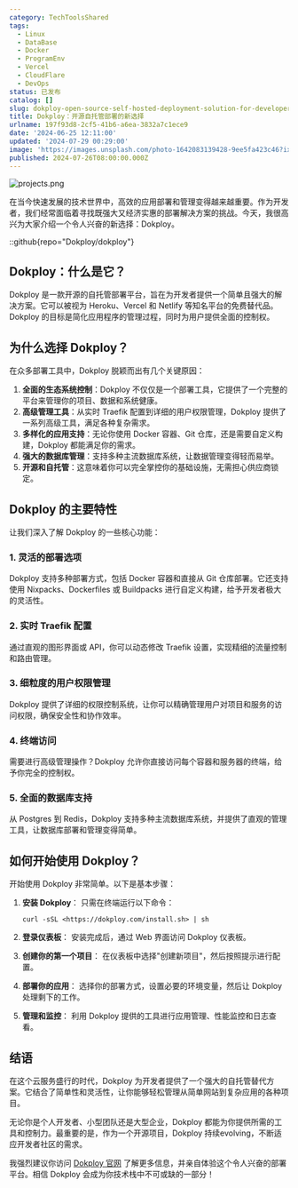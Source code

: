 ```yaml
---
category: TechToolsShared
tags:
  - Linux
  - DataBase
  - Docker
  - ProgramEnv
  - Vercel
  - CloudFlare
  - DevOps
status: 已发布
catalog: []
slug: dokploy-open-source-self-hosted-deployment-solution-for-developers
title: Dokploy：开源自托管部署的新选择
urlname: 197f93d8-2cf5-41b6-a6ea-3832a7c1ece9
date: '2024-06-25 12:11:00'
updated: '2024-07-29 00:29:00'
image: 'https://images.unsplash.com/photo-1642083139428-9ee5fa423c46?ixlib=rb-4.0.3&q=85&fm=jpg&crop=entropy&cs=srgb'
published: 2024-07-26T08:00:00.000Z
---
```


![projects.png](https://prod-files-secure.s3.us-west-2.amazonaws.com/5d24fe63-e567-4804-86f9-9fdc62e13082/adfdc1fe-2109-46ac-9ad4-f50e8631f20c/projects.png?X-Amz-Algorithm=AWS4-HMAC-SHA256&X-Amz-Content-Sha256=UNSIGNED-PAYLOAD&X-Amz-Credential=ASIAZI2LB46644I444WQ%2F20250213%2Fus-west-2%2Fs3%2Faws4_request&X-Amz-Date=20250213T213214Z&X-Amz-Expires=3600&X-Amz-Security-Token=IQoJb3JpZ2luX2VjEPX%2F%2F%2F%2F%2F%2F%2F%2F%2F%2FwEaCXVzLXdlc3QtMiJIMEYCIQCmG2e7zEhqw1fvy8JD3A9a5b0HFblkDlRFDsg4SLjpxAIhAJG1xHCAA5IUUFVbZAA1AzoA84XnAZbGrW58mpO8GW9uKv8DCB4QABoMNjM3NDIzMTgzODA1Igzjw6z81A0YqNIPJiAq3APyNw0z3BG5JYM5BMAIVqXxhNvSVTrUcGaIBd6ZTeDCL7B6eXUpViZzO8o4eUG1fO9iOt0LTLuurf8ANlU67XB%2B81%2BFAW4eYAjkDpbAeP%2FqbGflT02bAbPQjYjrdDRgPSUXM4ACf7Mq%2F7DRTwdyc4VTSRqI9%2BujKq%2BKpJ6XXyW8ByksYnZfvcn27d3XZod1ifvUv0YdpJUeFdIXNX%2FpE36fjfWpikGUXsJxU522gM1Ncrx7UinJJeaO2G9GhPAJFE3fzlA47BP0AZmQoZAPMCOWaVBvo0pT3NSWttNOwT9L8AZtpWbNtvsy2qRfPV%2FtBylfE7cnGTIEUIQFi%2BcCxqD%2BrmHLL0%2FDRjElltdGADSl80erqS8wdCb%2Bk8tzzbmwCNvMcHv%2FAZr%2BHpGS6dt0F7xZsFtZBr%2BjgMvYx8GfjJuX%2BAND%2Fs3eXI0zir3aqA8AsYoBqA%2FYex8xXMg9ylsoGApeBt2iEiTcfhwe66EB6Hx5FEjHeZjObD4cl1fQVjPNxYqdC7TBRkY2snFcqQipiLTzKnhfaAKKoLFqGUc2vZREZPCfZLCZabbvQAaELET%2FcvFgPLFP4Te5krOVAuHOdcs91ig5Z4Ux5Bx5pN9BkT3SyovhC%2Bf1BrdjrjToQTC7q7m9BjqkAQiFMAvIxfg2i6xmV%2BleuFT4yDPazm5bFns1gdZEl%2BfDdbZtY2KAsm6d7Ycb6a95zSft23mT2gIuyokHpIXn15PcVHaxQeMIW1Dxx0g1Urgw7SnvQWdWn21koNrJPYxGEXJrhxQKAEwuSVhYf6%2B%2FVzxNIqn1pvAEsUz2GwKiPs4RMs%2FqA%2BIcQzDxAojwTLG9rqjPKU1uM4y0MRAowT5khx5eIg1A&X-Amz-Signature=ea8b509eb77eb984024d72a0eb25d9cef0f9a1f6abf257871a37be9c844a46de&X-Amz-SignedHeaders=host&x-id=GetObject)


在当今快速发展的技术世界中，高效的应用部署和管理变得越来越重要。作为开发者，我们经常面临着寻找既强大又经济实惠的部署解决方案的挑战。今天，我很高兴为大家介绍一个令人兴奋的新选择：Dokploy。


::github{repo="Dokploy/dokploy"}


## Dokploy：什么是它？


Dokploy 是一款开源的自托管部署平台，旨在为开发者提供一个简单且强大的解决方案。它可以被视为 Heroku、Vercel 和 Netlify 等知名平台的免费替代品。Dokploy 的目标是简化应用程序的管理过程，同时为用户提供全面的控制权。


## 为什么选择 Dokploy？


在众多部署工具中，Dokploy 脱颖而出有几个关键原因：

1. **全面的生态系统控制**：Dokploy 不仅仅是一个部署工具，它提供了一个完整的平台来管理你的项目、数据和系统健康。
2. **高级管理工具**：从实时 Traefik 配置到详细的用户权限管理，Dokploy 提供了一系列高级工具，满足各种复杂需求。
3. **多样化的应用支持**：无论你使用 Docker 容器、Git 仓库，还是需要自定义构建，Dokploy 都能满足你的需求。
4. **强大的数据库管理**：支持多种主流数据库系统，让数据管理变得轻而易举。
5. **开源和自托管**：这意味着你可以完全掌控你的基础设施，无需担心供应商锁定。

## Dokploy 的主要特性


让我们深入了解 Dokploy 的一些核心功能：


### 1. 灵活的部署选项


Dokploy 支持多种部署方式，包括 Docker 容器和直接从 Git 仓库部署。它还支持使用 Nixpacks、Dockerfiles 或 Buildpacks 进行自定义构建，给予开发者极大的灵活性。


### 2. 实时 Traefik 配置


通过直观的图形界面或 API，你可以动态修改 Traefik 设置，实现精细的流量控制和路由管理。


### 3. 细粒度的用户权限管理


Dokploy 提供了详细的权限控制系统，让你可以精确管理用户对项目和服务的访问权限，确保安全性和协作效率。


### 4. 终端访问


需要进行高级管理操作？Dokploy 允许你直接访问每个容器和服务器的终端，给予你完全的控制权。


### 5. 全面的数据库支持


从 Postgres 到 Redis，Dokploy 支持多种主流数据库系统，并提供了直观的管理工具，让数据库部署和管理变得简单。


## 如何开始使用 Dokploy？


开始使用 Dokploy 非常简单。以下是基本步骤：

1. **安装 Dokploy**：
只需在终端运行以下命令：

	```plain text
	curl -sSL <https://dokploy.com/install.sh> | sh
	```

2. **登录仪表板**：
安装完成后，通过 Web 界面访问 Dokploy 仪表板。
3. **创建你的第一个项目**：
在仪表板中选择"创建新项目"，然后按照提示进行配置。
4. **部署你的应用**：
选择你的部署方式，设置必要的环境变量，然后让 Dokploy 处理剩下的工作。
5. **管理和监控**：
利用 Dokploy 提供的工具进行应用管理、性能监控和日志查看。

## 结语


在这个云服务盛行的时代，Dokploy 为开发者提供了一个强大的自托管替代方案。它结合了简单性和灵活性，让你能够轻松管理从简单网站到复杂应用的各种项目。


无论你是个人开发者、小型团队还是大型企业，Dokploy 都能为你提供所需的工具和控制力。最重要的是，作为一个开源项目，Dokploy 持续evolving，不断适应开发者社区的需求。


我强烈建议你访问 [Dokploy 官网](https://dokploy.com/) 了解更多信息，并亲自体验这个令人兴奋的部署平台。相信 Dokploy 会成为你技术栈中不可或缺的一部分！

